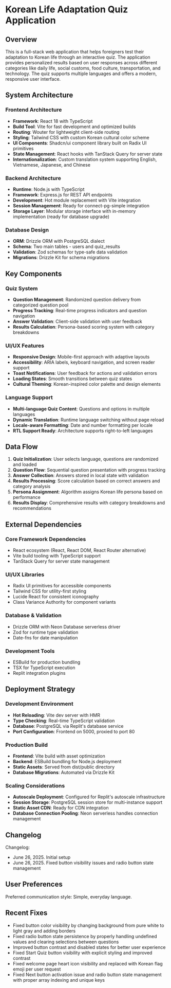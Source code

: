 # Korean Life Adaptation Quiz Application

## Overview

This is a full-stack web application that helps foreigners test their adaptation to Korean life through an interactive quiz. The application provides personalized results based on user responses across different categories like daily life, social customs, food culture, transportation, and technology. The quiz supports multiple languages and offers a modern, responsive user interface.

## System Architecture

### Frontend Architecture
- **Framework**: React 18 with TypeScript
- **Build Tool**: Vite for fast development and optimized builds
- **Routing**: Wouter for lightweight client-side routing
- **Styling**: Tailwind CSS with custom Korean cultural color scheme
- **UI Components**: Shadcn/ui component library built on Radix UI primitives
- **State Management**: React hooks with TanStack Query for server state
- **Internationalization**: Custom translation system supporting English, Vietnamese, Japanese, and Chinese

### Backend Architecture
- **Runtime**: Node.js with TypeScript
- **Framework**: Express.js for REST API endpoints
- **Development**: Hot module replacement with Vite integration
- **Session Management**: Ready for connect-pg-simple integration
- **Storage Layer**: Modular storage interface with in-memory implementation (ready for database upgrade)

### Database Design
- **ORM**: Drizzle ORM with PostgreSQL dialect
- **Schema**: Two main tables - users and quiz_results
- **Validation**: Zod schemas for type-safe data validation
- **Migrations**: Drizzle Kit for schema migrations

## Key Components

### Quiz System
- **Question Management**: Randomized question delivery from categorized question pool
- **Progress Tracking**: Real-time progress indicators and question navigation
- **Answer Validation**: Client-side validation with user feedback
- **Results Calculation**: Persona-based scoring system with category breakdowns

### UI/UX Features
- **Responsive Design**: Mobile-first approach with adaptive layouts
- **Accessibility**: ARIA labels, keyboard navigation, and screen reader support
- **Toast Notifications**: User feedback for actions and validation errors
- **Loading States**: Smooth transitions between quiz states
- **Cultural Theming**: Korean-inspired color palette and design elements

### Language Support
- **Multi-language Quiz Content**: Questions and options in multiple languages
- **Dynamic Translation**: Runtime language switching without page reload
- **Locale-aware Formatting**: Date and number formatting per locale
- **RTL Support Ready**: Architecture supports right-to-left languages

## Data Flow

1. **Quiz Initialization**: User selects language, questions are randomized and loaded
2. **Question Flow**: Sequential question presentation with progress tracking
3. **Answer Collection**: Answers stored in local state with validation
4. **Results Processing**: Score calculation based on correct answers and category analysis
5. **Persona Assignment**: Algorithm assigns Korean life persona based on performance
6. **Results Display**: Comprehensive results with category breakdowns and recommendations

## External Dependencies

### Core Framework Dependencies
- React ecosystem (React, React DOM, React Router alternative)
- Vite build tooling with TypeScript support
- TanStack Query for server state management

### UI/UX Libraries
- Radix UI primitives for accessible components
- Tailwind CSS for utility-first styling
- Lucide React for consistent iconography
- Class Variance Authority for component variants

### Database & Validation
- Drizzle ORM with Neon Database serverless driver
- Zod for runtime type validation
- Date-fns for date manipulation

### Development Tools
- ESBuild for production bundling
- TSX for TypeScript execution
- Replit integration plugins

## Deployment Strategy

### Development Environment
- **Hot Reloading**: Vite dev server with HMR
- **Type Checking**: Real-time TypeScript validation
- **Database**: PostgreSQL via Replit's database service
- **Port Configuration**: Frontend on 5000, proxied to port 80

### Production Build
- **Frontend**: Vite build with asset optimization
- **Backend**: ESBuild bundling for Node.js deployment
- **Static Assets**: Served from dist/public directory
- **Database Migrations**: Automated via Drizzle Kit

### Scaling Considerations
- **Autoscale Deployment**: Configured for Replit's autoscale infrastructure
- **Session Storage**: PostgreSQL session store for multi-instance support
- **Static Asset CDN**: Ready for CDN integration
- **Database Connection Pooling**: Neon serverless handles connection management

## Changelog

Changelog:
- June 26, 2025. Initial setup
- June 26, 2025. Fixed button visibility issues and radio button state management

## User Preferences

Preferred communication style: Simple, everyday language.

## Recent Fixes

- Fixed button color visibility by changing background from pure white to light gray and adding borders
- Fixed radio button state persistence by properly handling undefined values and clearing selections between questions
- Improved button contrast and disabled states for better user experience
- Fixed Start Quiz button visibility with explicit styling and improved contrast
- Fixed welcome page heart icon visibility and replaced with Korean flag emoji per user request
- Fixed Next button activation issue and radio button state management with proper array indexing and unique keys